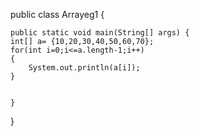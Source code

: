 public class Arrayeg1 {

	public static void main(String[] args) {
	int[] a= {10,20,30,40,50,60,70};
	for(int i=0;i<=a.length-1;i++)
	{
		System.out.println(a[i]);	
	}
	

	}

} 
